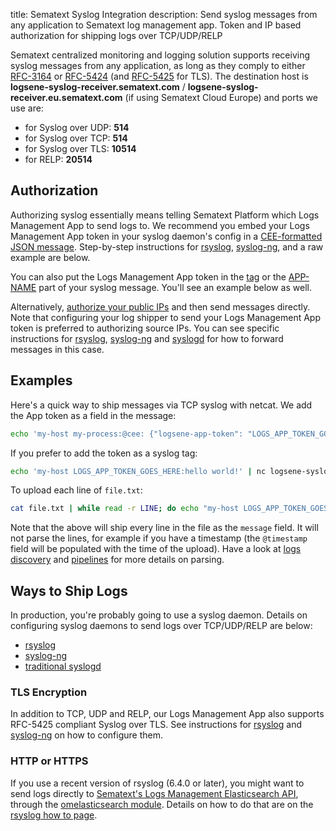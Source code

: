 title: Sematext Syslog Integration
description: Send syslog messages from any application to Sematext log management app. Token and IP based authorization for shipping logs over TCP/UDP/RELP

Sematext centralized monitoring and logging solution supports receiving syslog messages from any application, as long as
they comply to either [RFC-3164](https://tools.ietf.org/html/rfc3164) or
[RFC-5424](https://tools.ietf.org/html/rfc5424) (and
[RFC-5425](https://tools.ietf.org/html/rfc5425) for TLS). The
destination host is **logsene-syslog-receiver.sematext.com** / **logsene-syslog-receiver.eu.sematext.com** (if using Sematext Cloud Europe) and ports we use are:

  - for Syslog over UDP: **514**
  - for Syslog over TCP: **514**
  - for Syslog over TLS: **10514**
  - for RELP: **20514**

## Authorization

Authorizing syslog essentially means telling Sematext Platform which Logs Management App to send logs to. We recommend you embed your Logs Management App token in your syslog daemon's config in a [CEE-formatted JSON message](json-messages-over-syslog). Step-by-step instructions for [rsyslog](rsyslog), [syslog-ng](syslog-ng), and a raw example are below.

You can also put the Logs Management App token in the [tag](https://datatracker.ietf.org/doc/html/rfc3164#section-4.1.3) or the [APP-NAME](https://datatracker.ietf.org/doc/html/rfc5424#section-6.2.5) part of your syslog message. You'll see an example below as well.

Alternatively, [authorize your public IPs](authorizing-ips-for-syslog) and then send messages directly. Note that configuring your log shipper to send your Logs Management App token is preferred to authorizing source IPs. You can see specific instructions for [rsyslog](rsyslog), [syslog-ng](syslog-ng) and [syslogd](syslogd) for how to forward messages in this case.  

## Examples

Here's a quick way to ship messages via TCP syslog with netcat. We add the App token as a field in the message:

``` bash
echo 'my-host my-process:@cee: {"logsene-app-token": "LOGS_APP_TOKEN_GOES_HERE", "message": "hello world!"}' | nc logsene-syslog-receiver.sematext.com 514
```

If you prefer to add the token as a syslog tag:

``` bash
echo 'my-host LOGS_APP_TOKEN_GOES_HERE:hello world!' | nc logsene-syslog-receiver.sematext.com 514
```

To upload each line of `file.txt`:

``` bash
cat file.txt | while read -r LINE; do echo "my-host LOGS_APP_TOKEN_GOES_HERE:$LINE"; done | nc logsene-syslog-receiver.sematext.com 514
```

Note that the above will ship every line in the file as the `message` field. It will not parse the lines, for example if you have a timestamp (the `@timestamp` field will be populated with the time of the upload). Have a look at [logs discovery](discovery/intro) and [pipelines](pipelines) for more details on parsing.

## Ways to Ship Logs

In production, you're probably going to use a syslog daemon. Details on configuring syslog daemons to send logs over TCP/UDP/RELP are below:

  - [rsyslog](rsyslog)
  - [syslog-ng](syslog-ng)
  - [traditional syslogd](syslogd)

### TLS Encryption

In addition to TCP, UDP and RELP, our Logs Management App also supports RFC-5425 compliant Syslog over TLS. See instructions for [rsyslog](rsyslog) and [syslog-ng](syslog-ng) on how to configure them.

### HTTP or HTTPS

If you use a recent version of rsyslog (6.4.0 or later), you might want to send logs directly to [Sematext's Logs Management Elasticsearch API](index-events-via-elasticsearch-api), through the [omelasticsearch module](http://www.rsyslog.com/doc/omelasticsearch.html). Details on how
to do that are on the [rsyslog how to page](rsyslog).
